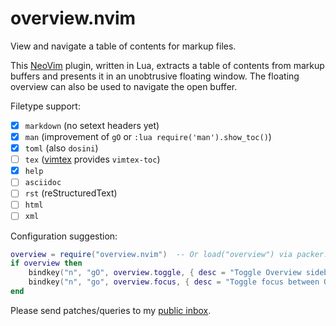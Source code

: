 # overview.nvim

View and navigate a table of contents for markup files.

This [NeoVim](https://neovim.io) plugin, written in Lua, extracts a table of
contents from markup buffers and presents it in an unobtrusive floating window.
The floating overview can also be used to navigate the open buffer.

Filetype support:
- [x] `markdown` (no setext headers yet)
- [x] `man` (improvement of `gO` or `:lua require('man').show_toc()`)
- [x] `toml` (also `dosini`)
- [ ] `tex` ([vimtex](https://github.com/lervag/vimtex) provides `vimtex-toc`)
- [x] `help`
- [ ] `asciidoc`
- [ ] `rst` (reStructuredText)
- [ ] `html`
- [ ] `xml`

Configuration suggestion:
```lua
overview = require("overview.nvim")  -- Or load("overview") via packer.nvim
if overview then
    bindkey("n", "gO", overview.toggle, { desc = "Toggle Overview sidebar for current buffer" })
    bindkey("n", "go", overview.focus, { desc = "Toggle focus between Overview sidebar and source buffer" })
end
```

Please send patches/queries to my [public inbox](https://lists.sr.ht/~adigitoleo/public-inbox).
